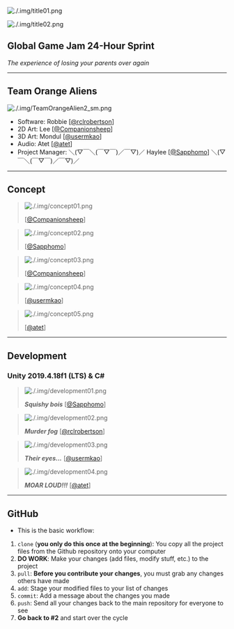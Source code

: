 
![./.img/title01.png](./.img/title01.png)

![./.img/title02.png](./.img/title02.png)

## Global Game Jam 24-Hour Sprint

_The experience of losing your parents over again_

-------------------------------------------------

## Team Orange Aliens

![./.img/TeamOrangeAlien2_sm.png](./.img/TeamOrangeAlien2_sm.png)

* Software: Robbie [[@rclrobertson](https://github.com/rclrobertson)]
* 2D Art: Lee [[@Companionsheep](https://github.com/Companionsheep)]
* 3D Art: Mondul [[@usermkao](https://github.com/usermkao)]
* Audio: Atet [[@atet](https://github.com/atet)]
* Project Manager: ＼(▽￣＼(￣▽￣)／￣▽)／ Haylee [[@Sapphomo](https://github.com/Sapphomo)] ＼(▽￣＼(￣▽￣)／￣▽)／

-------------------------------------------------

## Concept

> ![./.img/concept01.png](./.img/concept01.png)
> 
> [[@Companionsheep](https://github.com/Companionsheep)]

> ![./.img/concept02.png](./.img/concept02.png)
> 
> [[@Sapphomo](https://github.com/Sapphomo)]

> ![./.img/concept03.png](./.img/concept03.png)
> 
> [[@Companionsheep](https://github.com/Companionsheep)]

> ![./.img/concept04.png](./.img/concept04.png)
> 
> [[@usermkao](https://github.com/usermkao)]

> ![./.img/concept05.png](./.img/concept05.png)
> 
> [[@atet](https://github.com/atet)]

-------------------------------------------------

## Development

### Unity 2019.4.18f1 (LTS) & C#

> ![./.img/development01.png](./.img/development01.png)
> 
> **_Squishy bois_** [[@Sapphomo](https://github.com/Sapphomo)]

> ![./.img/development02.png](./.img/development02.png)
> 
> **_Murder fog_** [[@rclrobertson](https://github.com/rclrobertson)]

> ![./.img/development03.png](./.img/development03.png)
> 
> **_Their eyes..._** [[@usermkao](https://github.com/usermkao)]

> ![./.img/development04.png](./.img/development04.png)
> 
> **_MOAR LOUD!!!_** [[@atet](https://github.com/atet)]

-------------------------------------------------

## GitHub

* This is the basic workflow:

1. `clone` (**you only do this once at the beginning**): You copy all the project files from the Github repository onto your computer
2. **DO WORK**: Make your changes (add files, modify stuff, etc.) to the project
3. `pull`: **Before you contribute your changes**, you must grab any changes others have made
4. `add`: Stage your modified files to your list of changes
5. `commit`: Add a message about the changes you made
6. `push`: Send all your changes back to the main repository for everyone to see
7. **Go back to #2** and start over the cycle